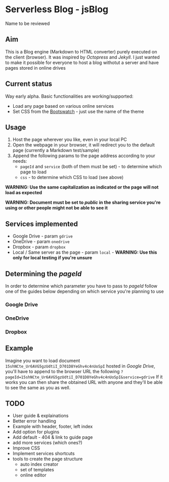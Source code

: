# Serverless Blog - jsBlog
Name to be reviewed
## Aim
This is a Blog engine (Markdown to HTML converter) purely executed on the client (browser).
It was inspired by *Octopress* and *Jekyll*. I just wanted to make it possible for everyone to host a blog withotut a server and have pages stored in online drives
## Current status
Way early alpha. Basic functionalities are working/supported:
- Load any page based on various online services
- Set CSS from the [Bootswatch](https://bootswatch.com/) - just use the name of the theme
## Usage
1. Host the page wherever you like, even in your local PC
1. Open the webpage in your browser, it will redirect you to the default page (currently a Markdown test/sample)
1. Append the following params to the page address according to your needs:
    - `pageId` and `service` (both of them must be set) - to determine which page to load
    - `css` - to determine which CSS to load (see above)

**WARNING: Use the same capitalization as indicated or the page will not load as expected**

**WARNING: Document must be set to *public* in the sharing service you're using or other people might not be able to see it**
## Services implemented
- Google Drive - param `gdrive`
- OneDrive - param `onedrive`
- Dropbox - param `dropbox`
- Local / Same server as the page - param `local` - **WARNING: Use this only for local testing if you're unsure**
## Determining the *pageId*
In order to determine which parameter you have to pass to *pageId* follow one of the guides below depending on which service you're planning to use
### Google Drive
### OneDrive
### Dropbox
## Example
Imagine you want to load document `15shNCte_Ur6AVG5gzUdtiI_D701D8YeGhv4c4nUoSpI` hosted in *Google Drive*, you'll have to append to the browser URL the following `?pageId=15shNCte_Ur6AVG5gzUdtiI_D701D8YeGhv4c4nUoSpI&service=gdrive`
If it works you can then share the obtained URL with anyone and they'll be able to see the same as you as well.
## TODO
- User guide & explainations
- Better error handling
- Example with header, footer, left index
- Add option for plugins
- Add default - 404 & link to guide page
- add more services (which ones?)
- Improve CSS
- Implement services shortcuts
- tools to create the page structure
    - auto index creator
    - set of templates
    - online editor 